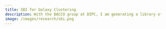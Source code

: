 ```yaml
---
title: SBI for Galaxy Clustering
description: With the BACCO group at DIPC, I am generating a library of mock galaxy catalogs for simulation-based inference (SBI) for galaxy clustering. We are using the <a href="https://arxiv.org/abs/2206.04594" target="_blank">map2map</a> full-field emulator and the <a href="https://arxiv.org/abs/2207.06437" target="_blank">hybrid bias expansion</a> to model galaxy bias, which we will marginalize over to infer cosmology. The goal is to quantify the information in the galaxy field; stay tuned!
image: /images/research/sbi.png
---
```


